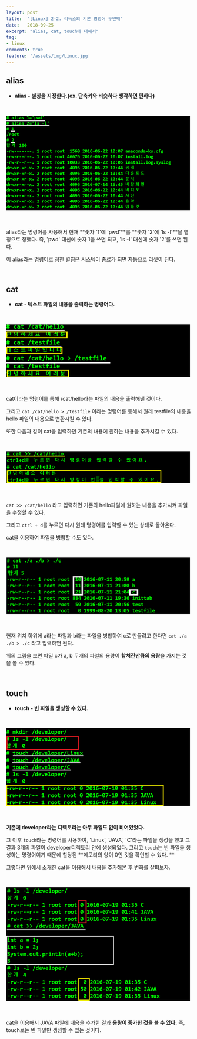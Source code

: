 ```yaml
---
layout: post
title:  "[Linux] 2-2. 리눅스의 기본 명령어 두번째"
date:   2018-09-25
excerpt: "alias, cat, touch에 대해서"
tag:
- linux
comments: true
feature: '/assets/img/Linux.jpg'
---
```


## alias

* **alias - 별칭을 지정한다.(ex. 단축키와 비슷하다 생각하면 편하다)**

<br/>

![alias](/assets/img/linux_alias.png)

<br/>

alias라는 명령어를 사용해서 현재 **숫자 '1'에 'pwd'**를 **숫자 '2'에 'ls -l'**을 별칭으로 정했다. 
즉, 'pwd' 대신에 숫자 1을 쓰면 되고, 'ls -l' 대신에 숫자 '2'를 쓰면 된다. 

이 alias라는 명령어로 정한 별칭은 시스템이 종료가 되면 자동으로 리셋이 된다.

<br/>

## cat

* **cat - 텍스트 파일의 내용을 출력하는 명령어다.**

<br/>

![cat1](/assets/img/linux_cat.png)

<br/>

cat이라는 명령어를 통해 /cat/hello라는 파일의 내용을 출력해낸 것이다.

그리고 `cat /cat/hello > /testfile` 이라는 명령어를 통해서 원래 testfile의 내용을 hello 파일의 내용으로 변환시킬 수 있다.


또한 다음과 같이 cat을 입력하면 기존의 내용에 원하는 내용을 추가시킬 수 있다.

<br/>


![cat2](/assets/img/linux_cat2.png)

<br/>


`cat >> /cat/hello` 라고 입력하면 기존의 hello파일에 원하는 내용을 추가시켜 파일을 수정할 수 있다.

그리고 `ctrl + d`를 누르면 다시 원래 명령어를 입력할 수 있는 상태로 돌아온다.


cat을 이용하여 파일을 병합할 수도 있다.

<br/>

![cat3](/assets/img/linux_cat3.png)

<br/>


현재 위치 하위에 a라는 파일과 b라는 파일을 병합하여 c로 만들려고 한다면 `cat ./a ./b > ./c` 라고 입력하면 된다. 

위의 그림을 보면 파일 c가 a, b 두개의 파일의 용량이 **합쳐진만큼의 용량**을 가지는 것을 볼 수 있다.

<br/>

## touch

* **touch - 빈 파일을 생성할 수 있다.**

<br/>


![touch1](/assets/img/linux_touch.png)

<br/>

**기존에 developer라는 디렉토리는 아무 파일도 없이 비어있었다.** 

그 이후 `touch`라는 명령어를 사용하여, 'Linux', 'JAVA', 'C'라는 파일을 생성을 했고 그 결과 3개의 파일이 developer디렉토리 안에 생성되었다.
그리고 `touch`는 빈 파일을 생성하는 명령어이기 때문에 할당된 **메모리의 양이 0인 것을 확인할 수 있다. **


그렇다면 위에서 소개한 cat을 이용해서 내용을 추가해본 후 변화를 살펴보자.

<br/>

![touch1](/assets/img/linux_touch2.png)

<br/>

cat을 이용해서 JAVA 파일에 내용을 추가한 결과 **용량이 증가한 것을 볼 수 있다.** 즉, touch로는 빈 파일만 생성할 수 있는 것이다.
